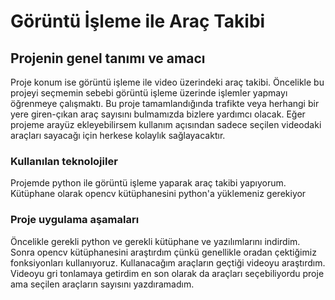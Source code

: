 # Görüntü İşleme ile Araç Takibi
##  Projenin genel tanımı ve amacı

Proje konum ise görüntü işleme ile video üzerindeki araç takibi.
Öncelikle bu projeyi seçmemin sebebi görüntü işleme üzerinde işlemler yapmayı öğrenmeye çalışmaktı. 
Bu proje tamamlandığında trafikte veya herhangi bir yere giren-çıkan araç sayısını bulmamızda bizlere yardımcı olacak.
Eğer projeme arayüz ekleyebilirsem kullanım açısından sadece seçilen videodaki araçları sayacağı için herkese kolaylık sağlayacaktır.

### Kullanılan teknolojiler
Projemde python ile görüntü işleme yaparak araç takibi yapıyorum.
Kütüphane olarak opencv kütüphanesini python'a yüklemeniz gerekiyor

### Proje uygulama aşamaları
Öncelikle gerekli python ve gerekli kütüphane ve yazılımlarını indirdim.
Sonra opencv kütüphanesini araştırdım çünkü genellikle oradan çektiğimiz fonksiyonları kullanıyoruz.
Kullanacağım araçların geçtiği videoyu araştırdım.
Videoyu gri tonlamaya getirdim en son olarak da araçları seçebiliyordu proje ama seçilen araçların sayısını yazdıramadım.
